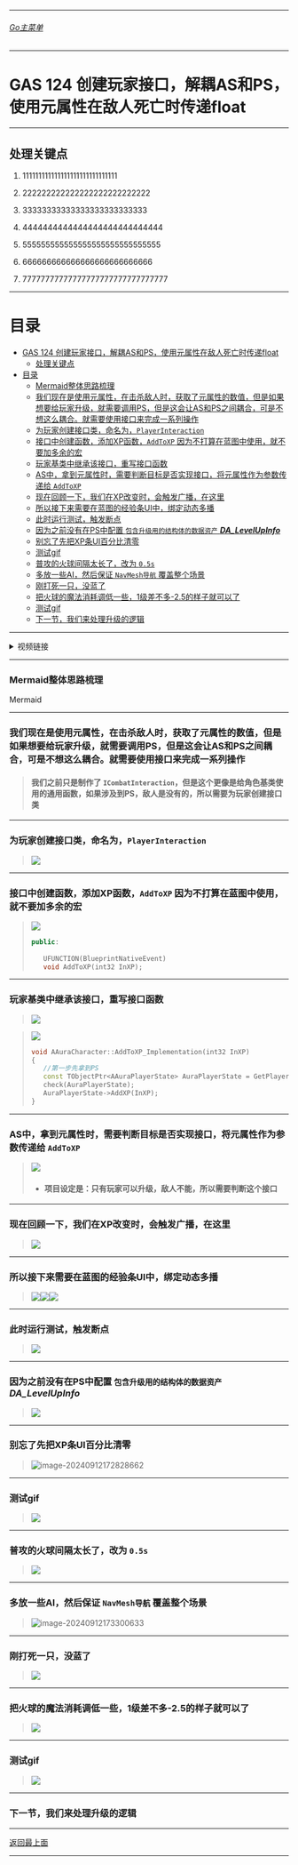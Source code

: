 ___________________________________________________________________________________________
###### [Go主菜单](../MainMenu.md)
___________________________________________________________________________________________

# GAS 124 创建玩家接口，解耦AS和PS，使用元属性在敌人死亡时传递float

___________________________________________________________________________________________

## 处理关键点

1. 111111111111111111111111111111

2. 222222222222222222222222222

3. 33333333333333333333333333

4. 4444444444444444444444444444

5. 555555555555555555555555555555

6. 666666666666666666666666666

7. 77777777777777777777777777777777

___________________________________________________________________________________________

# 目录


- [GAS 124 创建玩家接口，解耦AS和PS，使用元属性在敌人死亡时传递float](#gas-124-创建玩家接口解耦as和ps使用元属性在敌人死亡时传递float)
  - [处理关键点](#处理关键点)
- [目录](#目录)
    - [Mermaid整体思路梳理](#mermaid整体思路梳理)
    - [我们现在是使用元属性，在击杀敌人时，获取了元属性的数值，但是如果想要给玩家升级，就需要调用PS，但是这会让AS和PS之间耦合，可是不想这么耦合。就需要使用接口来完成一系列操作](#我们现在是使用元属性在击杀敌人时获取了元属性的数值但是如果想要给玩家升级就需要调用ps但是这会让as和ps之间耦合可是不想这么耦合就需要使用接口来完成一系列操作)
    - [为玩家创建接口类，命名为，`PlayerInteraction`](#为玩家创建接口类命名为playerinteraction)
    - [接口中创建函数，添加XP函数，`AddToXP` 因为不打算在蓝图中使用，就不要加多余的宏](#接口中创建函数添加xp函数addtoxp-因为不打算在蓝图中使用就不要加多余的宏)
    - [玩家基类中继承该接口，重写接口函数](#玩家基类中继承该接口重写接口函数)
    - [AS中，拿到元属性时，需要判断目标是否实现接口，将元属性作为参数传递给 `AddToXP`](#as中拿到元属性时需要判断目标是否实现接口将元属性作为参数传递给-addtoxp)
    - [现在回顾一下，我们在XP改变时，会触发广播，在这里](#现在回顾一下我们在xp改变时会触发广播在这里)
    - [所以接下来需要在蓝图的经验条UI中，绑定动态多播](#所以接下来需要在蓝图的经验条ui中绑定动态多播)
    - [此时运行测试，触发断点](#此时运行测试触发断点)
    - [因为之前没有在PS中配置 `包含升级用的结构体的数据资产` ***DA\_LevelUpInfo***](#因为之前没有在ps中配置-包含升级用的结构体的数据资产-da_levelupinfo)
    - [别忘了先把XP条UI百分比清零](#别忘了先把xp条ui百分比清零)
    - [测试gif](#测试gif)
    - [普攻的火球间隔太长了，改为 `0.5s`](#普攻的火球间隔太长了改为-05s)
    - [多放一些AI，然后保证 `NavMesh导航` 覆盖整个场景](#多放一些ai然后保证-navmesh导航-覆盖整个场景)
    - [刚打死一只，没蓝了](#刚打死一只没蓝了)
    - [把火球的魔法消耗调低一些，1级差不多-2.5的样子就可以了](#把火球的魔法消耗调低一些1级差不多-25的样子就可以了)
    - [测试gif](#测试gif-1)
    - [下一节，我们来处理升级的逻辑](#下一节我们来处理升级的逻辑)



___________________________________________________________________________________________

<details>
<summary>视频链接</summary>

[10. Showing XP in the HUD_哔哩哔哩_bilibili](https://www.bilibili.com/video/BV1TH4y1L7NP/?p=56&spm_id_from=pageDriver&vd_source=9e1e64122d802b4f7ab37bd325a89e6c)

------

</details>

___________________________________________________________________________________________

### Mermaid整体思路梳理

Mermaid

___________________________________________________________________________________________

### 我们现在是使用元属性，在击杀敌人时，获取了元属性的数值，但是如果想要给玩家升级，就需要调用PS，但是这会让AS和PS之间耦合，可是不想这么耦合。就需要使用接口来完成一系列操作
> #### **我们之前只是制作了 `ICombatInteraction`，但是这个更像是给角色基类使用的通用函数，如果涉及到PS，敌人是没有的，所以需要为玩家创建接口类**

------

### 为玩家创建接口类，命名为，`PlayerInteraction`

>![](./Image/GAS_124/1.png)
------

### 接口中创建函数，添加XP函数，`AddToXP` 因为不打算在蓝图中使用，就不要加多余的宏

>![](./Image/GAS_124/2.png)
>
>```cpp
>public:
>    
>    UFUNCTION(BlueprintNativeEvent)
>    void AddToXP(int32 InXP);
>
>```
------

### 玩家基类中继承该接口，重写接口函数

>![](./Image/GAS_124/3.png)

>![](./Image/GAS_124/4.png)
>
>```cpp
>void AAuraCharacter::AddToXP_Implementation(int32 InXP)
>{
>    //第一步先拿到PS
>    const TObjectPtr<AAuraPlayerState> AuraPlayerState = GetPlayerState<AAuraPlayerState>();
>    check(AuraPlayerState);
>    AuraPlayerState->AddXP(InXP);
>}
>```
------

### AS中，拿到元属性时，需要判断目标是否实现接口，将元属性作为参数传递给 `AddToXP` 

>![](./Image/GAS_124/5.png)
>
>- #### **项目设定是：只有玩家可以升级，敌人不能，所以需要判断这个接口**
------

### 现在回顾一下，我们在XP改变时，会触发广播，在这里

>![](./Image/GAS_124/6.png)
------

### 所以接下来需要在蓝图的经验条UI中，绑定动态多播

>![](./Image/GAS_124/7.png)![](./Image/GAS_124/8.png)![](./Image/GAS_124/9.png)

------

### 此时运行测试，触发断点

>![](./Image/GAS_124/10.png)
------

### 因为之前没有在PS中配置 `包含升级用的结构体的数据资产` ***DA_LevelUpInfo***

>![](./Image/GAS_124/11.png)
------

### 别忘了先把XP条UI百分比清零

> ![image-20240912172828662](./Image/GAS_124/12.png)

------

### 测试gif

>![](./Image/GAS_124/13.gif)
------

### 普攻的火球间隔太长了，改为 `0.5s`

>![](./Image/GAS_124/14.png)
------

### 多放一些AI，然后保证 `NavMesh导航` 覆盖整个场景

>![image-20240912173300633](./Image/GAS_124/15.png)
------

### 刚打死一只，没蓝了

>![](./Image/GAS_124/16.png)
------

### 把火球的魔法消耗调低一些，1级差不多-2.5的样子就可以了

>![](./Image/GAS_124/17.png)
------

### 测试gif

>![](./Image/GAS_124/18.gif)
------

### 下一节，我们来处理升级的逻辑


___________________________________________________________________________________________

[返回最上面](#Go主菜单)

___________________________________________________________________________________________